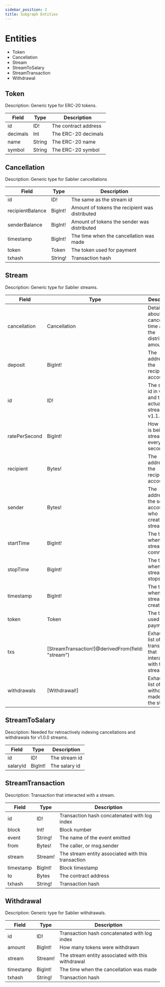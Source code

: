 ```yaml
---
sidebar_position: 2
title: Subgraph Entities
---
```


# Entities

- Token
- Cancellation
- Stream
- StreamToSalary
- StreamTransaction
- Withdrawal

## Token

Description: Generic type for ERC-20 tokens.

| Field    | Type   | Description          |
| -------- | ------ | -------------------- |
| id       | ID!    | The contract address |
| decimals | Int    | The ERC-20 decimals  |
| name     | String | The ERC-20 name      |
| symbol   | String | The ERC-20 symbol    |

## Cancellation

Description: Generic type for Sablier cancellations

| Field            | Type    | Description                                    |
| ---------------- | ------- | ---------------------------------------------- |
| id               | ID!     | The same as the stream id                      |
| recipientBalance | BigInt! | Amount of tokens the recipient was distributed |
| senderBalance    | BigInt! | Amount of tokens the sender was distributed    |
| timestamp        | BigInt! | The time when the cancellation was made        |
| token            | Token   | The token used for payment                     |
| txhash           | String! | Transaction hash                               |

## Stream

Description: Generic type for Sablier streams.

| Field         | Type                                              | Description                                                         |
| ------------- | ------------------------------------------------- | ------------------------------------------------------------------- |
| cancellation  | Cancellation                                      | Details about cancellation time and the distributed amounts         |
| deposit       | BigInt!                                           | The address of the recipient account                                |
| id            | ID!                                               | The salary id in v1.0.0 and the actual stream id in v1.1.0          |
| ratePerSecond | BigInt!                                           | How much is being streamed every second                             |
| recipient     | Bytes!                                            | The address of the recipient account                                |
| sender        | Bytes!                                            | The address of the sender account, who created the streamed         |
| startTime     | BigInt!                                           | The time when the stream commences                                  |
| stopTime      | BigInt!                                           | The time when the stream stops                                      |
| timestamp     | BigInt!                                           | The time when the stream was created                                |
| token         | Token                                             | The token used for payment                                          |
| txs           | [StreamTransaction!]@derivedFrom(field: "stream") | Exhaustive list of all transactions that interacted with the stream |
| withdrawals   | [Withdrawal!]                                     | Exhaustive list of all withdrawals made from the stream             |

## StreamToSalary

Description: Needed for retroactively indexing cancellations and withdrawals for v1.0.0 streams.

| Field    | Type    | Description   |
| -------- | ------- | ------------- |
| id       | ID!     | The stream id |
| salaryId | BigInt! | The salary id |

## StreamTransaction

Description: Transaction that interacted with a stream.

| Field     | Type    | Description                                        |
| --------- | ------- | -------------------------------------------------- |
| id        | ID!     | Transaction hash concatenated with log index       |
| block     | Int!    | Block number                                       |
| event     | String! | The name of the event emitted                      |
| from      | Bytes!  | The caller, or msg.sender                          |
| stream    | Stream! | The stream entity associated with this transaction |
| timestamp | BigInt! | Block timestamp                                    |
| to        | Bytes   | The contract address                               |
| txhash    | String! | Transaction hash                                   |

## Withdrawal

Description: Generic type for Sablier withdrawals.

| Field     | Type    | Description                                       |
| --------- | ------- | ------------------------------------------------- |
| id        | ID!     | Transaction hash concatenated with log index      |
| amount    | BigInt! | How many tokens were withdrawn                    |
| stream    | Stream! | The stream entity associated with this withdrawal |
| timestamp | BigInt! | The time when the cancellation was made           |
| txhash    | String! | Transaction hash                                  |
